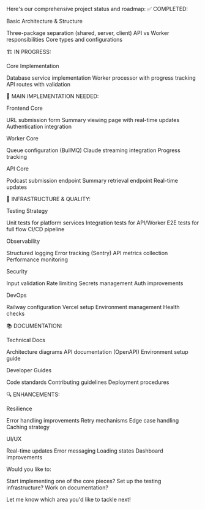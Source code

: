 Here's our comprehensive project status and roadmap:
✅ COMPLETED:

Basic Architecture & Structure

Three-package separation (shared, server, client)
API vs Worker responsibilities
Core types and configurations



🏗️ IN PROGRESS:

Core Implementation

Database service implementation
Worker processor with progress tracking
API routes with validation



📝 MAIN IMPLEMENTATION NEEDED:

Frontend Core

URL submission form
Summary viewing page with real-time updates
Authentication integration


Worker Core

Queue configuration (BullMQ)
Claude streaming integration
Progress tracking


API Core

Podcast submission endpoint
Summary retrieval endpoint
Real-time updates



🔄 INFRASTRUCTURE & QUALITY:

Testing Strategy

Unit tests for platform services
Integration tests for API/Worker
E2E tests for full flow
CI/CD pipeline


Observability

Structured logging
Error tracking (Sentry)
API metrics collection
Performance monitoring


Security

Input validation
Rate limiting
Secrets management
Auth improvements


DevOps

Railway configuration
Vercel setup
Environment management
Health checks



📚 DOCUMENTATION:

Technical Docs

Architecture diagrams
API documentation (OpenAPI)
Environment setup guide


Developer Guides

Code standards
Contributing guidelines
Deployment procedures



🔍 ENHANCEMENTS:

Resilience

Error handling improvements
Retry mechanisms
Edge case handling
Caching strategy


UI/UX

Real-time updates
Error messaging
Loading states
Dashboard improvements



Would you like to:

Start implementing one of the core pieces?
Set up the testing infrastructure?
Work on documentation?

Let me know which area you'd like to tackle next!